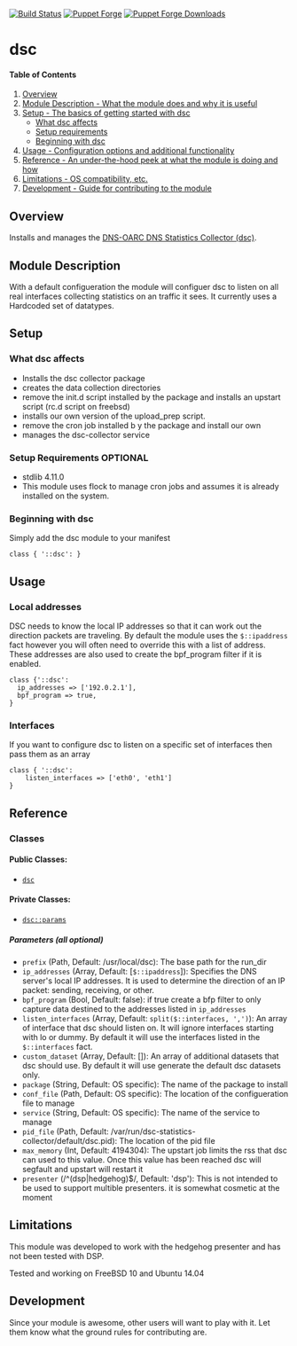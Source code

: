 [![Build Status](https://travis-ci.org/icann-dns/puppet-dsc.svg?branch=master)](https://travis-ci.org/icann-dns/puppet-dsc)
[![Puppet Forge](https://img.shields.io/puppetforge/v/icann/dsc.svg?maxAge=2592000)](https://forge.puppet.com/icann/dsc)
[![Puppet Forge Downloads](https://img.shields.io/puppetforge/dt/icann/dsc.svg?maxAge=2592000)](https://forge.puppet.com/icann/dsc)
# dsc

#### Table of Contents

1. [Overview](#overview)
2. [Module Description - What the module does and why it is useful](#module-description)
3. [Setup - The basics of getting started with dsc](#setup)
    * [What dsc affects](#what-dsc-affects)
    * [Setup requirements](#setup-requirements)
    * [Beginning with dsc](#beginning-with-dsc)
4. [Usage - Configuration options and additional functionality](#usage)
5. [Reference - An under-the-hood peek at what the module is doing and how](#reference)
5. [Limitations - OS compatibility, etc.](#limitations)
6. [Development - Guide for contributing to the module](#development)

## Overview

Installs and manages the [DNS-OARC DNS Statistics Collector (dsc)](https://github.com/DNS-OARC/dsc).

## Module Description

With a default configueration the module will configuer dsc to listen on all real interfaces collecting statistics on an traffic it sees.  It currently uses a Hardcoded set of datatypes.

## Setup

### What dsc affects

 * Installs the dsc collector package
 * creates the data collection directories
 * remove the init.d script installed by the package and installs an upstart script (rc.d script on freebsd)
 * installs our own version of the upload\_prep script.  
 * remove the cron job installed b y the package and install our own
 * manages the dsc-collector service

### Setup Requirements **OPTIONAL**
 
 * stdlib 4.11.0
 * This module uses flock to manage cron jobs and assumes it is already installed on the system.

### Beginning with dsc

Simply add the dsc module to your manifest

```puppet
class { '::dsc': }
```

## Usage

### Local addresses

DSC needs to know the local IP addresses so that it can work out the direction packets are traveling.  By default the module uses the `$::ipaddress` fact however you will often need to override this with a list of address.  These addresses are also used to create the bpf_program filter if it is enabled.

```puppet
class {'::dsc': 
  ip_addresses => ['192.0.2.1'],
  bpf_program => true,
}
```

### Interfaces

If you want to configure dsc to listen on a specific set of interfaces then pass them as an array

```puppet 
class { '::dsc': 
    listen_interfaces => ['eth0', 'eth1']
}
```

## Reference

### Classes

#### Public Classes:
 
 * [`dsc`](#class-dsc)

#### Private Classes:
 
 * [`dsc::params`](#class-dscparams)

##### Parameters (all optional)

  * `prefix` (Path, Default: /usr/local/dsc): The base path for the run_dir
  * `ip_addresses` (Array, Default: [`$::ipaddress`]): Specifies the DNS server's local IP addresses.  It is used to determine the direction of an IP packet: sending, receiving, or other.
  * `bpf_program` (Bool, Default: false): if true create a bfp filter to only capture data destined to the addresses listed in `ip_addresses`
  * `listen_interfaces` (Array, Default: `split($::interfaces, ',')`): An array of interface that dsc should listen on.  It will ignore interfaces starting with lo or dummy.  By default it will use the interfaces listed in the `$::interfaces` fact.
  * `custom_dataset` (Array, Default: []): An array of additional datasets that dsc should use. By default it will use generate the default dsc datasets only.
  * `package` (String, Default: OS specific): The name of the package to install
  * `conf_file` (Path, Default: OS specific): The location of the configueration file to manage
  * `service` (String, Default: OS specific): The name of the service to manage
  * `pid_file` (Path, Default: /var/run/dsc-statistics-collector/default/dsc.pid): The location of the pid file
  * `max_memory` (Int, Default: 4194304): The upstart job limits the rss that dsc can used to this value.  Once this value has been reached dsc will segfault and upstart will restart it
  * `presenter` (/^(dsp|hedgehog)$/, Default: 'dsp'): This is not intended to be used to support multible presenters.  it is somewhat cosmetic at the moment

## Limitations

This module was developed to work with the hedgehog presenter and has not been tested with DSP.

Tested and working on FreeBSD 10 and Ubuntu 14.04

## Development

Since your module is awesome, other users will want to play with it. Let them
know what the ground rules for contributing are.


